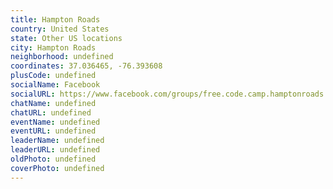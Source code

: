 ```yaml
---
title: Hampton Roads
country: United States
state: Other US locations
city: Hampton Roads
neighborhood: undefined
coordinates: 37.036465, -76.393608
plusCode: undefined
socialName: Facebook
socialURL: https://www.facebook.com/groups/free.code.camp.hamptonroads
chatName: undefined
chatURL: undefined
eventName: undefined
eventURL: undefined
leaderName: undefined
leaderURL: undefined
oldPhoto: undefined
coverPhoto: undefined
---
```

